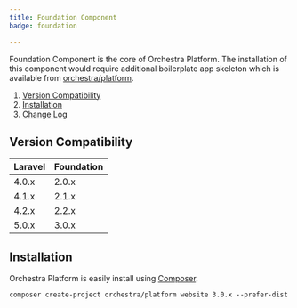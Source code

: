 ```yaml
---
title: Foundation Component
badge: foundation

---
```


Foundation Component is the core of Orchestra Platform. The installation of this component would require additional boilerplate app skeleton which is available from [orchestra/platform](https://github.com/orchestral/platform).

1. [Version Compatibility](#compatibility)
2. [Installation](#installation)
3. [Change Log]({doc-url}/components/foundation/changes#v3-0)

<a name="compatibility"></a>
## Version Compatibility

Laravel    | Foundation
:----------|:----------
 4.0.x     | 2.0.x
 4.1.x     | 2.1.x
 4.2.x     | 2.2.x
 5.0.x     | 3.0.x

<a name="installation"></a>
## Installation

Orchestra Platform is easily install using [Composer](http://getcomposer.org).

    composer create-project orchestra/platform website 3.0.x --prefer-dist

